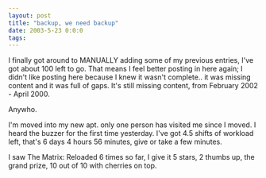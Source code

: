 ```yaml
---
layout: post
title: "backup, we need backup"
date: 2003-5-23 0:0:0
tags: 
---
```


I finally got around to MANUALLY adding some of my previous entries, I've got about 100 left to go. That means I feel better posting in here again; I didn't like posting here because I knew it wasn't complete.. it was missing content and it was full of gaps. It's still missing content, from February 2002 - April 2000.

Anywho.

I'm moved into my new apt. only one person has visited me since I moved. I heard the buzzer for the first time yesterday. I've got 4.5 shifts of workload left, that's 6 days 4 hours 56 minutes, give or take a few minutes.

I saw The Matrix: Reloaded 6 times so far, I give it 5 stars, 2 thumbs up, the grand prize, 10 out of 10 with cherries on top.

